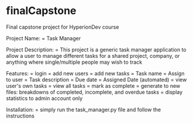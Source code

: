 # finalCapstone
Final capstone project for HyperionDev course

Project Name: 
    = Task Manager

Project Description:
    = This project is a generic task manager application to
      allow a user to manage different tasks for a shared project, company,
      or anything where single/multiple people may wish to track 

Features:
    = login
    = add new users
    = add new tasks
        = Task name
        = Assign to user
        = Task description
        = Due date
        = Assigned Date (automated)
    = view user's own tasks
    = view all tasks
    = mark as complete
    = generate to new files: breakdowns of completed, incomplete, and overdue tasks
    = display statistics to admin account only

Installation:
    = simply run the task_manager.py file and follow the instructions
